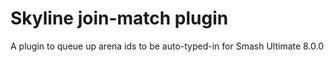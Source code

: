 # Skyline join-match plugin

A plugin to queue up arena ids to be auto-typed-in for Smash Ultimate 8.0.0
